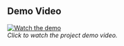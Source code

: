 ## Demo Video  

[![Watch the demo](https://img.youtube.com/vi/pbPZYxVDMXU/0.jpg)](https://youtu.be/pbPZYxVDMXU)  
*Click to watch the project demo video.*
